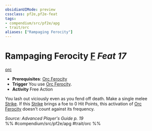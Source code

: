 ```yaml
---
obsidianUIMode: preview
cssclass: pf2e,pf2e-feat
tags:
- compendium/src/pf2e/apg
- trait/orc
aliases: ["Rampaging Ferocity"]
---
```

# Rampaging Ferocity  [F](../../Rules/core-rulebook/chapter-9-playing-the-game.md#Actions "Free Action") *Feat 17*  
[orc](../../Rules/traits/orc.md)  

- **Prerequisites**: [Orc Ferocity](orc-ferocity.md)
- **Trigger** You use [Orc Ferocity](orc-ferocity.md).
- **Activity** Free Action

You lash out viciously even as you fend off death. Make a single melee [Strike](../../Rules/actions/strike.md). If this [Strike](../../Rules/actions/strike.md) brings a foe to 0 Hit Points, this activation of [Orc Ferocity](orc-ferocity.md) doesn't count against its frequency.

*Source: Advanced Player's Guide p. 19*  
%% #compendium/src/pf2e/apg #trait/orc %%